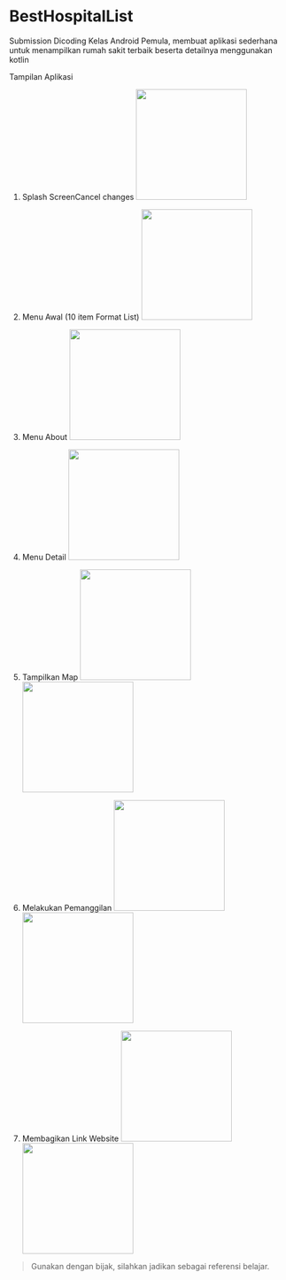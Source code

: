 # BestHospitalList
Submission Dicoding Kelas Android Pemula, membuat aplikasi sederhana untuk menampilkan rumah sakit terbaik beserta detailnya menggunakan kotlin

Tampilan Aplikasi
1. Splash ScreenCancel changes
    <img width="200" src="https://user-images.githubusercontent.com/65103585/118408238-44888480-b6b7-11eb-96cd-9add089cc4c3.jpeg">

2. Menu Awal (10 item Format List)
    <img width="200" src="https://user-images.githubusercontent.com/65103585/118408264-67b33400-b6b7-11eb-9ea2-928ee3a70468.jpeg">

3. Menu About
    <img width="200" src="https://user-images.githubusercontent.com/65103585/118408291-8a454d00-b6b7-11eb-9a42-4ee5f09efb67.jpeg">

4. Menu Detail
    <img width="200" src="https://user-images.githubusercontent.com/65103585/118408297-93361e80-b6b7-11eb-9e59-ddc10fe79bf8.jpeg">

5. Tampilkan Map
    <img width="200" src="https://user-images.githubusercontent.com/65103585/118408334-c11b6300-b6b7-11eb-9fa7-bebd50584bce.jpeg">
    <img width="200" src="https://user-images.githubusercontent.com/65103585/118408342-c678ad80-b6b7-11eb-8128-2e45f9fdec1e.jpeg">

6. Melakukan Pemanggilan
    <img width="200" src="https://user-images.githubusercontent.com/65103585/118408362-de503180-b6b7-11eb-8cbc-a4c4aa1c5bd2.jpeg">
    <img width="200" src="https://user-images.githubusercontent.com/65103585/118408366-e27c4f00-b6b7-11eb-8c57-2551a25f56d6.jpeg">

7. Membagikan Link Website
    <img width="200" src="https://user-images.githubusercontent.com/65103585/118408386-ffb11d80-b6b7-11eb-9de8-498ee9e37bf0.jpeg">
    <img width="200" src="https://user-images.githubusercontent.com/65103585/118408388-02137780-b6b8-11eb-8cdf-6aad30b9d19d.jpeg">

> Gunakan dengan bijak, silahkan jadikan sebagai referensi belajar.
